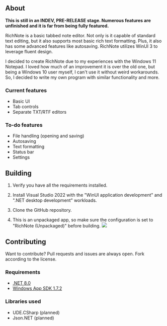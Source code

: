 ## About
**This is still in an INDEV, PRE-RELEASE stage. Numerous features are unfinished and it is far from being fully featured.**

RichNote is a basic tabbed note editor. Not only is it capable of standard text editing, but it also supports most basic rich text formatting. Plus, it also has some advanced features like autosaving. RichNote utilizes WinUI 3 to leverage fluent design.

I decided to create RichNote due to my experiences with the Windows 11 Notepad. I loved how much of an improvement it is over the old one, but being a Windows 10 user myself, I can't use it without weird workarounds. So, I decided to write my own program with similar functionality and more.

### Current features
* Basic UI
* Tab controls
* Separate TXT/RTF editors

### To-do features
* File handling (opening and saving)
* Autosaving
* Text formatting
* Status bar
* Settings

## Building
1. Verify you have all the requirements installed.

2. Install Visual Studio 2022 with the "WinUI application development" and ".NET desktop development" workloads.

3. Clone the GitHub repository. 

4. This is an unpackaged app, so make sure the configuration is set to "RichNote (Unpackaged)" before building.
![](https://i.postimg.cc/9XxMv6ND/Screenshot-9.png)

## Contributing
Want to contribute? Pull requests and issues are always open. Fork according to the license.

### Requirements
* [.NET 8.0](https://dotnet.microsoft.com/en-us/download/dotnet/8.0)
* [Windows App SDK 1.7.2](https://learn.microsoft.com/en-us/windows/apps/windows-app-sdk/downloads)

### Libraries used
* UDE.CSharp (planned)
* Json.NET (planned)

